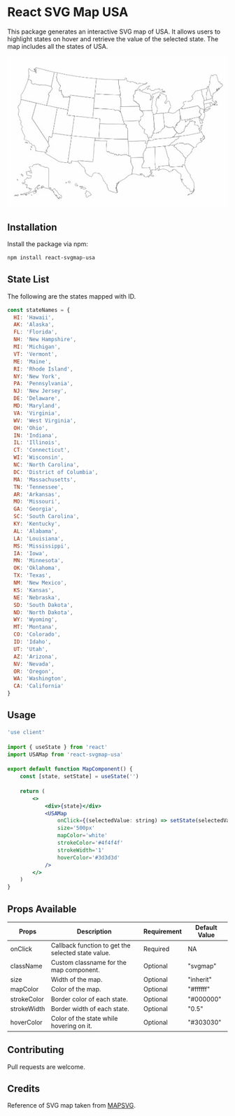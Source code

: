 # React SVG Map USA

This package generates an interactive SVG map of USA. It allows users to highlight states on hover and retrieve the value of the selected state. The map includes all the states of USA.

![USA Map](./svgmap.gif)

## Installation

Install the package via npm:

```bash
npm install react-svgmap-usa
```

## State List

The following are the states mapped with ID.

```js
const stateNames = {
  HI: 'Hawaii',
  AK: 'Alaska',
  FL: 'Florida',
  NH: 'New Hampshire',
  MI: 'Michigan',
  VT: 'Vermont',
  ME: 'Maine',
  RI: 'Rhode Island',
  NY: 'New York',
  PA: 'Pennsylvania',
  NJ: 'New Jersey',
  DE: 'Delaware',
  MD: 'Maryland',
  VA: 'Virginia',
  WV: 'West Virginia',
  OH: 'Ohio',
  IN: 'Indiana',
  IL: 'Illinois',
  CT: 'Connecticut',
  WI: 'Wisconsin',
  NC: 'North Carolina',
  DC: 'District of Columbia',
  MA: 'Massachusetts',
  TN: 'Tennessee',
  AR: 'Arkansas',
  MO: 'Missouri',
  GA: 'Georgia',
  SC: 'South Carolina',
  KY: 'Kentucky',
  AL: 'Alabama',
  LA: 'Louisiana',
  MS: 'Mississippi',
  IA: 'Iowa',
  MN: 'Minnesota',
  OK: 'Oklahoma',
  TX: 'Texas',
  NM: 'New Mexico',
  KS: 'Kansas',
  NE: 'Nebraska',
  SD: 'South Dakota',
  ND: 'North Dakota',
  WY: 'Wyoming',
  MT: 'Montana',
  CO: 'Colorado',
  ID: 'Idaho',
  UT: 'Utah',
  AZ: 'Arizona',
  NV: 'Nevada',
  OR: 'Oregon',
  WA: 'Washington',
  CA: 'California'
}
```

## Usage

```jsx
'use client'

import { useState } from 'react'
import USAMap from 'react-svgmap-usa'

export default function MapComponent() {
    const [state, setState] = useState('')

    return (
        <>
            <div>{state}</div>
            <USAMap
                onClick={(selectedValue: string) => setState(selectedValue)}
                size='500px'
                mapColor='white'
                strokeColor='#4f4f4f'
                strokeWidth='1'
                hoverColor='#3d3d3d'
            />
        </>
    )
}
```

## Props Available

| Props       | Description                                             | Requirement | Default Value |
|-------------|---------------------------------------------------------|-------------|---------------|
| onClick     | Callback function to get the selected state value.      | Required    | NA            |
| className   | Custom classname for the map component.                 | Optional    | "svgmap"      |
| size        | Width of the map.                                       | Optional    | "inherit"     |
| mapColor    | Color of the map.                                       | Optional    | "#ffffff"     |
| strokeColor | Border color of each state.                             | Optional    | "#000000"     |
| strokeWidth | Border width of each state.                             | Optional    | "0.5"         |
| hoverColor  | Color of the state while hovering on it.                | Optional    | "#303030"     |


## Contributing

Pull requests are welcome.

## Credits

Reference of SVG map taken from [MAPSVG](https://mapsvg.com/maps).